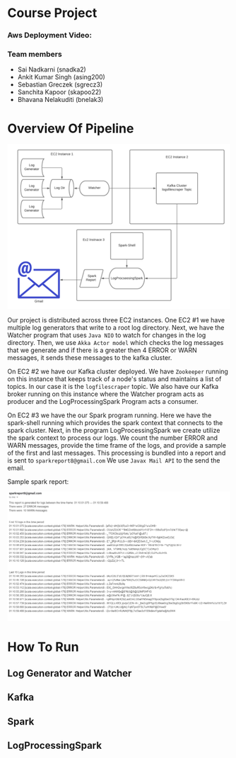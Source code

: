 # Course Project
### Aws Deployment Video:

### Team members
+ Sai Nadkarni (snadka2)
+ Ankit Kumar Singh (asing200)
+ Sebastian Greczek (sgrecz3)
+ Sanchita Kapoor (skapoo22)
+ Bhavana Nelakuditi (bnelak3)

# Overview Of Pipeline

![pipeline](readmeImgs/Pipeline.png)

Our project is distributed across three EC2 instances. One EC2 #1 we have multiple log generators that write to a root log directory. Next, we have the Watcher program that uses ```Java NIO``` to watch for changes in the log directory. Then, we use ``Akka Actor model``  which checks the log messages that we generate and if there is a greater then 4 ERROR or WARN messages, it sends these messages to the kafka cluster.

On EC2 #2 we have our Kafka cluster deployed. We have ``Zookeeper`` running on this instance that keeps track of a node's status and maintains a list of topics. In our case it is the ``logfilescraper`` topic. We also have our Kafka broker running on this instance where the Watcher program acts as producer and the LogProcessingSpark Program acts a consumer.

On EC2 #3 we have the our Spark program running. Here we have the spark-shell running which provides the spark context that connects to the spark cluster. Next, in the program LogProcessingSpark we create utilize the spark context to process our logs. We count the number ERROR and WARN messages, provide the time frame of the logs, and provide a sample of the first and last messages. This processing is bundled into a report and is sent to ``sparkreport8@gmail.com`` We use ``Javax Mail API`` to the send the email.

Sample spark report:

![sparkreport](readmeImgs/sparkreport.png)

# How To Run

## Log Generator and Watcher
## Kafka 
## Spark
## LogProcessingSpark
